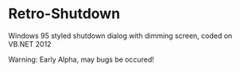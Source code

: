 # Retro-Shutdown
Windows 95 styled shutdown dialog with dimming screen, coded on VB.NET 2012


Warning: Early Alpha, may bugs be occured!
